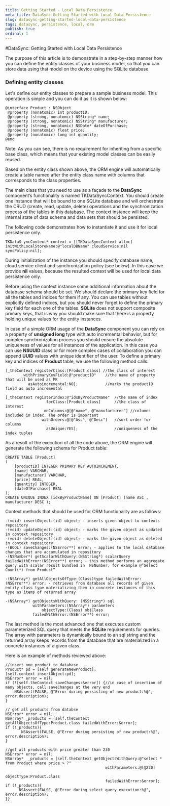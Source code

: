 ```yaml
---
title: Getting Started - Local Data Persistence
meta_title: DataSync Getting Started with Local Data Persistence
slug: datasync-getting-started-local-data-persistence
tags: datasync, persistence, local, orm
publish: true
ordinal: 1
---
```


#DataSync: Getting Started with Local Data Persistence

The purpose of this article is to demonstrate in a step-by-step manner how you can define the entity classes of your business model, so that you can store data using that model on the device using the SQLite database.


### Defining entity classes


Let's define our entity classes to prepare a sample business model. This operation is simple and you can do it as it is shown below:

 
	@interface Product : NSObject
	 @property (nonatomic) int productID;
	 @property (strong, nonatomic) NSString* name;
 	 @property (strong, nonatomic) NSString* manufacturer;
 	 @property (strong, nonatomic) NSDate* dateOfPurchase;
	 @property (nonatomic) float price;
 	 @property (nonatomic) long int quantity;
	@end
	
Note: As you can see, there is no requirement for inheriting from a specific base class, which means that your existing model classes can be easily reused.

Based on the entity class shown above, the ORM engine will automatically create a table named after the entity class name with columns that corresponds to the class properties.


The main class that you need to use as a façade to the **DataSync** component’s functionality is named TKDataSyncContext. You should create one instance that will be bound to one SQLite database and will orchestrate the CRUD (create, read, update, delete) operations and the synchronization process of the tables in this database. The context instance will keep the internal state of data schema and data sets that should be persisted.  
 
The following code demonstrates how to instantiate it and use it for local persistence only.
 
	TKDataS	yncContext* context = [[TKDataSyncContext alloc] initWithLocalStoreName:@"localDBName" cloudService:nil  syncPolicy:nil];
	
During initialization of the instance you should specify database name, cloud service client and synchronization policy (see below). In this case we provide **nil** values, because the resulted context will be used for local data persistence only.
 
Before using the context instance some additional information about the database schema should be set. We should declare the primary key field for all the tables and indices for them if any. You can use tables without explicitly defined indices, but you should never forget to define the primary key field for each one of the tables. **SQLite** does not support composite primary keys, that is why you should make sure that there is a property holding unique values for the entity instances. 

In case of a simple ORM usage of the **DataSync** component you can rely on a property of **unsigned long** type with auto incremental behavior, but for complex synchronization process you should ensure the absolute uniqueness of values for all instances of the application. In this case you can use **NSUUID** class or for more complex cases of collaboration you can append **UUID** values with unique identifier of the user. To define a primary key and indices of **Product** table, we use the following method calls:

    [_theContext registerClass:[Product class] //the class of interest
			withPrimaryKeyField:@"productID" 	//the name of property that will be used as PK
			  asAutoincremental:NO]; 			//marks the productID field as auto incremental

    [_theContext registerIndex:@"idxByProductName"  //the name of index
                      forClass:[Product class]		//the class of interest
                     onColumns:@[@"name", @"manufacturer"] //columns included in index. The order is important 
                    withOrders:@[@"Asc", @"Desc"]	//sort order for columns
                      asUnique:YES]; 				//uniqueness of the index tuples

As a result of the execution of all the code above, the ORM engine will generate the following schema for Product table:
 
	CREATE TABLE [Product]
	(
 		[productID] INTEGER PRIMARY KEY AUTOINCREMENT,
	 	[name] VARCHAR,
 		[manufacturer] VARCHAR,
	 	[price] REAL,
 		[quantity] INTEGER,
	 	[dateOfPurchase] REAL
	);
	CREATE UNIQUE INDEX [idxByProductName] ON [Product] (name ASC , manufacturer DESC );

Context methods that should be used for ORM functionality are as follows:

	-(void) insertObject:(id) object; - inserts given object to contexts repository
	-(void) updateObject:(id) object; - marks the given object as updated in context repository
	-(void) deleteObject:(id) object; - marks the given object as deleted in context repository
	-(BOOL) saveChanges:(NSError**) error; - applies to the local database changes that are accumulated in repository
	-(NSNumber*) getScalarWithQuery:(NSString*) scalarQuery failedWithError:(NSError**) error; - this method performs an aggregate query with scalar result bundled in  NSNumber, for example @”Select Count(*) from Product”
 
	-(NSArray*) getAllObjectsOfType:(Class)type failedWithError:(NSError**) error; - retrieves from database all records of given entity class type materializing them in concrete instances of this type as items of returned array
 
	-(NSArray*) getObjectsWithQuery: (NSString*) sql
             	withParameters:(NSArray*) parameters
                 	objectType:(Class) objClass
            	failedWithError:(NSError**) error; 

The last method is the most advanced one that executes custom parameterized SQL query that meets the **SQLite** requirements for queries. The array with parameters is dynamically bound to an sql string and the returned array keeps records from the database that are materialized in a concrete instances of a given class.

Here is an example of methods reviewed above:

	//insert one product to database
	Product* pd = [self generateNewProduct];
	[self.context insertObject:pd];	
	NSError* error = nil;
	if (![self.theContext saveChanges:&error]) {//in case of insertion of many objects, call saveChanges at the very end
	    NSAssert(FALSE, @"Error during persisting of new product:%@", error.description);
	}

	// get all products from databse
	NSError* error = nil;
	NSArray* _products = [self.theContext getAllObjectsOfType:Product.class failedWithError:&error];
	if (!_products){
    	   NSAssert(FALSE, @"Error during persisting of new product:%@", error.description);
	}

	//get all products with price greater than 230 
	NSError* error = nil;
	NSArray*  _products = [self.theContext getObjectsWithQuery:@"select * from Product where price > ?"
                                     		 	withParameters:@[@230]
	   				                                 objectType:Product.class
                   					            failedWithError:&error];
	if (!_products){
	      NSAssert(FALSE, @"Error during select query execution:%@", error.description);
	}}
